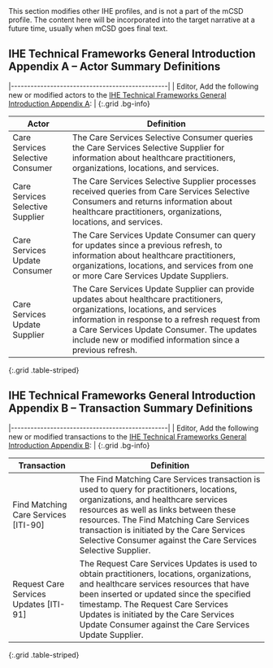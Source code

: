 <div markdown="1" class="stu-note">
This section modifies other IHE profiles, and is not a part of the mCSD profile. The content here will be incorporated into the target narrative at a future time, usually when mCSD goes final text.
</div>

## IHE Technical Frameworks General Introduction Appendix A – Actor Summary Definitions

|------------------------------------------------|
| Editor, Add the following new or modified actors to the [IHE Technical Frameworks General Introduction Appendix A](https://profiles.ihe.net/GeneralIntro/ch-A.html): |
{:.grid .bg-info}


| Actor                            | Definition                                                                                                                                                                                                                                                                                |
| -------------------------------- | ----------------------------------------------------------------------------------------------------------------------------------------------------------------------------------------------------------------------------------------------------------------------------------------- |
| Care Services Selective Consumer | The Care Services Selective Consumer queries the Care Services Selective Supplier for information about healthcare practitioners, organizations, locations, and services.                                                                                                                 |
| Care Services Selective Supplier | The Care Services Selective Supplier processes received queries from Care Services Selective Consumers and returns information about healthcare practitioners, organizations, locations, and services.                                                                                    |
| Care Services Update Consumer    | The Care Services Update Consumer can query for updates since a previous refresh, to information about healthcare practitioners, organizations, locations, and services from one or more Care Services Update Suppliers.                                                                  |
| Care Services Update Supplier    | The Care Services Update Supplier can provide updates about healthcare practitioners, organizations, locations, and services information in response to a refresh request from a Care Services Update Consumer. The updates include new or modified information since a previous refresh. |
{:.grid .table-striped}


## IHE Technical Frameworks General Introduction Appendix B – Transaction Summary Definitions

|------------------------------------------------|
| Editor, Add the following new or modified transactions to the [IHE Technical Frameworks General Introduction Appendix B](https://profiles.ihe.net/GeneralIntro/ch-B.html): |
{:.grid .bg-info}


| Transaction                              | Definition                                                                                                                                                                                                                                                                                                                           |
| ---------------------------------------- | ------------------------------------------------------------------------------------------------------------------------------------------------------------------------------------------------------------------------------------------------------------------------------------------------------------------------------------ |
| Find Matching Care Services \[ITI-90\]   | The Find Matching Care Services transaction is used to query for practitioners, locations, organizations, and healthcare services resources as well as links between these resources. The Find Matching Care Services transaction is initiated by the Care Services Selective Consumer against the Care Services Selective Supplier. |
| Request Care Services Updates \[ITI-91\] | The Request Care Services Updates is used to obtain practitioners, locations, organizations, and healthcare services resources that have been inserted or updated since the specified timestamp. The Request Care Services Updates is initiated by the Care Services Update Consumer against the Care Services Update Supplier.      |
{:.grid .table-striped}
